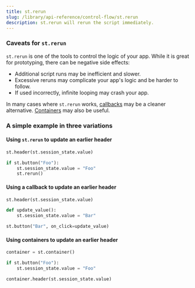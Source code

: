 ```yaml
---
title: st.rerun
slug: /library/api-reference/control-flow/st.rerun
description: st.rerun will rerun the script immediately.
---
```


<Autofunction function="streamlit.rerun" />

### Caveats for `st.rerun`

`st.rerun` is one of the tools to control the logic of your app. While it is great for prototyping, there can be negative side effects:

- Additional script runs may be inefficient and slower.
- Excessive reruns may complicate your app's logic and be harder to follow.
- If used incorrectly, infinite looping may crash your app.

In many cases where `st.rerun` works, [callbacks](/library/api-reference/session-state#use-callbacks-to-update-session-state) may be a cleaner alternative. [Containers](/library/api-reference/layout) may also be useful.

### A simple example in three variations

#### Using `st.rerun` to update an earlier header

```python
st.header(st.session_state.value)

if st.button("Foo"):
    st.session_state.value = "Foo"
    st.rerun()
```

#### Using a callback to update an earlier header

```python
st.header(st.session_state.value)

def update_value():
    st.session_state.value = "Bar"

st.button("Bar", on_click=update_value)
```

#### Using containers to update an earlier header

```python
container = st.container()

if st.button("Foo"):
    st.session_state.value = "Foo"

container.header(st.session_state.value)
```
